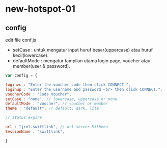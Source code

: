 # new-hotspot-01

## config
edit file conf.js

- setCase : untuk mengatur input huruf besar(uppercase) atau huruf kecil(lowercase).
- defaultMode : mengatur tampilan utama login page, voucher atau member(user & password).

```javascript
var config = {

loginvc : "Enter the voucher code then click CONNECT.",
loginup : "Enter the username and password <br> then click CONNECT.",
voucherCode : "Code Voucher",
setCase : "none", // lowercase, uppercase or none
defaultMode : "voucher", // voucher or member
theme : "default", // default, dark, lite

// status expire

url : "jrnl.swiftlink", // url server Mikhmon
SessionName : "swiftlink", 

}
```
